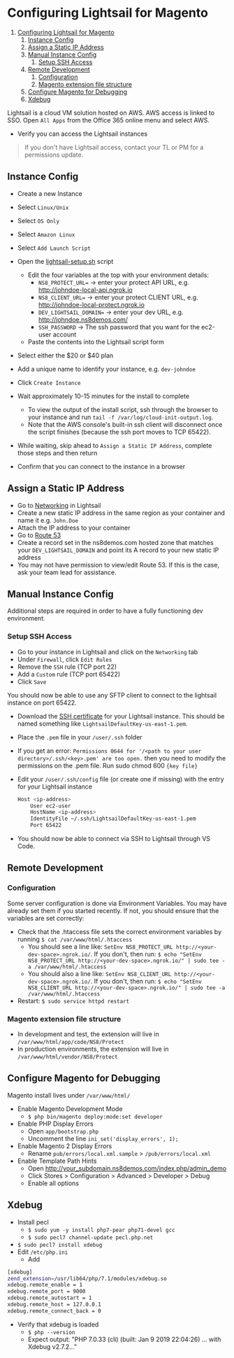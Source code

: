 # Configuring Lightsail for Magento

1. [Configuring Lightsail for Magento](#configuring-lightsail-for-magento)
   1. [Instance Config](#instance-config)
   1. [Assign a Static IP Address](#assign-a-static-ip-address)
   1. [Manual Instance Config](#manual-instance-config)
      1. [Setup SSH Access](#setup-ssh-access)
   1. [Remote Development](#remote-development)
      1. [Configuration](#configuration)
      1. [Magento extension file structure](#magento-extension-file-structure)
   1. [Configure Magento for Debugging](#configure-magento-for-debugging)
   1. [Xdebug](#xdebug)

Lightsail is a cloud VM solution hosted on AWS. AWS access is linked to SSO. Open `All Apps` from the Office 365 online menu and select AWS.

* Verify you can access the Lightsail instances

> If you don't have Lightsail access, contact your TL or PM for a permissions update.

## Instance Config

* Create a new Instance
* Select `Linux/Unix`
* Select `OS Only`
* Select `Amazon Linux`
* Select `Add Launch Script`
* Open the [lightsail-setup.sh](https://github.com/ns8inc/ns8-magento-platform/blob/master/scripts/lightsail-setup.sh) script
  * Edit the four variables at the top with your environment details:
    * `NS8_PROTECT_URL=` -> enter your protect API URL, e.g. http://johndoe-local-api.ngrok.io
    * `NS8_CLIENT_URL=` -> enter your protect CLIENT URL, e.g. http://johndoe-local-protect.ngrok.io
    * `DEV_LIGHTSAIL_DOMAIN=` -> enter your dev URL, e.g. http://johndoe.ns8demos.com/
    * `SSH_PASSWORD` -> The ssh password that you want for the ec2-user account
  * Paste the contents into the Lightsail script form
* Select either the $20 or $40 plan
* Add a unique name to identify your instance, e.g. `dev-johndoe`
* Click `Create Instance`
* Wait approximately 10-15 minutes for the install to complete
  * To view the output of the install script, ssh through the browser to your instance and run `tail -f /var/log/cloud-init-output.log`.
  * Note that the AWS console's built-in ssh client will disconnect once the script finishes (because the ssh port moves to TCP 65422).

* While waiting, skip ahead to `Assign a Static IP Address`, complete those steps and then return
* Confirm that you can connect to the instance in a browser

## Assign a Static IP Address

* Go to [Networking](https://lightsail.aws.amazon.com/ls/webapp/home/networking) in Lightsail
* Create a new static IP address in the same region as your container and name it e.g. `John.Doe`
* Attach the IP address to your container
* Go to [Route 53](https://console.aws.amazon.com/route53/home)
* Create a record set in the ns8demos.com hosted zone that matches your `DEV_LIGHTSAIL_DOMAIN` and point its A record to your new static IP address
* You may not have permission to view/edit Route 53.  If this is the case, ask your team lead for assistance.


## Manual Instance Config

Additional steps are required in order to have a fully functioning dev environment.

### Setup SSH Access

* Go to your instance in Lightsail and click on the `Networking` tab
* Under `Firewall`, click `Edit Rules`
* Remove the `SSH` rule (TCP port 22)
* Add a `Custom` rule (TCP port 65422)
* Click `Save`

You should now be able to use any SFTP client to connect to the lightsail instance on port 65422.

* Download the [SSH certificate](https://lightsail.aws.amazon.com/ls/webapp/account/keys) for your Lightsail instance. This should be named something like `LightsailDefaultKey-us-east-1.pem`.
* Place the `.pem` file in your `/user/.ssh` folder
* If you get an error: `Permissions 0644 for '/<path to your user directory>/.ssh/<key>.pem' are too open.` then you need to modify the permissions on the .pem file.  Run sudo chmod 600 `{key file}`

* Edit your `/user/.ssh/config` file (or create one if missing) with the entry for your Lightsail instance

  ```bash
  Host <ip-address>
      User ec2-user
      HostName <ip-address>
      IdentityFile ~/.ssh/LightsailDefaultKey-us-east-1.pem
      Port 65422
  ```

* You should now be able to connect via SSH to Lightsail through VS Code.

## Remote Development

### Configuration

Some server configuration is done via Environment Variables. You may have already set them if you started recently. If not, you should ensure that the variables are set correctly:

* Check that the .htaccess file sets the correct environment variables by running `$ cat /var/www/html/.htaccess`
  * You should see a line like: `SetEnv NS8_PROTECT_URL http://<your-dev-space>.ngrok.io/`.  If you don't, then run: `$ echo "SetEnv NS8_PROTECT_URL http://<your-dev-space>.ngrok.io/" | sudo tee -a /var/www/html/.htaccess`
  * You should also a line like: `SetEnv NS8_CLIENT_URL http://<your-dev-space>.ngrok.io/`.  If you don't, then run: `$ echo "SetEnv NS8_CLIENT_URL http://<your-dev-space>.ngrok.io/" | sudo tee -a /var/www/html/.htaccess`
* Restart: `$ sudo service httpd restart`

### Magento extension file structure

* In development and test, the extension will live in `/var/www/html/app/code/NS8/Protect`
* In production environments, the extension will live in `/var/www/html/vendor/NS8/Protect`

## Configure Magento for Debugging

Magento install lives under `/var/www/html/`

* Enable Magento Development Mode
  * `$ php bin/magento deploy:mode:set developer`
* Enable PHP Display Errors
  * Open `app/bootstrap.php`
  * Uncomment the line `ini_set('display_errors', 1);`
* Enable Magento 2 Display Errors
  * Rename `pub/errors/local.xml.sample` > `/pub/errors/local.xml`
* Enable Template Path Hints
  * Open <http://your_subdomain.ns8demos.com/index.php/admin_demo>
  * Click Stores > Configuration > Advanced > Developer > Debug
  * Enable all options

## Xdebug

* Install pecl
  * `$ sudo yum -y install php7-pear php71-devel gcc`
  * `$ sudo pecl7 channel-update pecl.php.net`
* `$ sudo pecl7 install xdebug`
* Edit `/etc/php.ini`
  * Add

```bash
[xdebug]
zend_extension=/usr/lib64/php/7.1/modules/xdebug.so
xdebug.remote_enable = 1
xdebug.remote_port = 9000
xdebug.remote_autostart = 1
xdebug.remote_host = 127.0.0.1
xdebug.remote_connect_back = 0
```

* Verify that xdebug is loaded
  * `$ php --version`
  * Expect output: "PHP 7.0.33 (cli) (built: Jan  9 2019 22:04:26) ... with Xdebug v2.7.2..."
